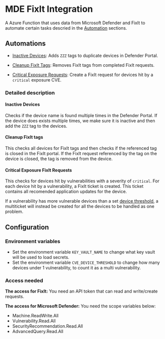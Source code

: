 # MDE FixIt Integration

A Azure Function that uses data from Microsoft Defender and FixIt to automate certain tasks descried in the [Automation](#automation) sections.

## Automations

- [Inactive Devices](#inactive-devices): Adds `ZZZ` tags to duplicate devices in Defender Portal.

- [Cleanup FixIt Tags](#cleanup-fixit-tags): Removes FixIt tags from completed FixIt requests.

- [Critical Exposure Requests](#critical-exposure-requests): Create a FixIt request for devices hit by a `critical` exposure CVE.

### Detailed description

#### Inactive Devices

Checks if the device name is found multiple times in the Defender Portal. If the device does exists multiple times, we make sure it is inactive and then add the `ZZZ` tag to the devices.

#### Cleanup FixIt tags

This checks all devices for FixIt tags and then checks if the referenced tag is closed in the FixIt portal. If the FixIt request referenced by the tag on the device is closed, the tag is removed from the device.

#### Critical Exposure FixIt Requests

This checks for devices hit by vulnerabilities with a severity of `critical`. For each device hit by a vulnerability, a FixIt ticket is created. This ticket contains all recomended application updates for the device.

If a vulnerability has more vulnerable devices than a set [device threshold](#environment-variables[1]), a multiticket will instead be created for all the devices to be handled as one problem.

## Configuration

### Environment variables

- Set the environment variable `KEY_VAULT_NAME` to change what key vault will be used to load secrets.
- Set the environment variable `CVE_DEVICE_THRESHOLD` to change how many devices under 1 vulnerability, to count it as a multi vulnerability.

### Access needed

**The access for FixIt:** You need an API token that can read and write/create requests.

**The access for Microsoft Defender:** You need the scope variables below:
- Machine.ReadWrite.All
- Vulnerability.Read.All
- SecurityRecommendation.Read.All
- AdvancedQuery.Read.All

